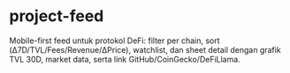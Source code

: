 # project-feed
Mobile-first feed untuk protokol DeFi: filter per chain, sort (Δ7D/TVL/Fees/Revenue/ΔPrice), watchlist, dan sheet detail dengan grafik TVL 30D, market data, serta link GitHub/CoinGecko/DeFiLlama.
